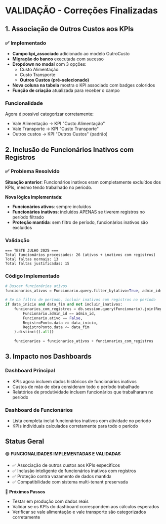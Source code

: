 # VALIDAÇÃO - Correções Finalizadas

## 1. Associação de Outros Custos aos KPIs

### ✅ Implementado
- **Campo kpi_associado** adicionado ao modelo OutroCusto
- **Migração do banco** executada com sucesso
- **Dropdown no modal** com 3 opções:
  - Custo Alimentação
  - Custo Transporte  
  - **Outros Custos (pré-selecionado)**
- **Nova coluna na tabela** mostra o KPI associado com badges coloridos
- **Função de criação** atualizada para receber o campo

### Funcionalidade
Agora é possível categorizar corretamente:
- Vale Alimentação → KPI "Custo Alimentação"
- Vale Transporte → KPI "Custo Transporte"
- Outros custos → KPI "Outros Custos" (padrão)

## 2. Inclusão de Funcionários Inativos com Registros

### ✅ Problema Resolvido
**Situação anterior**: Funcionários inativos eram completamente excluídos dos KPIs, mesmo tendo trabalhado no período.

**Nova lógica implementada**:
- **Funcionários ativos**: sempre incluídos
- **Funcionários inativos**: incluídos APENAS se tiverem registros no período filtrado
- **Proteção mantida**: sem filtro de período, funcionários inativos são excluídos

### Validação
```
=== TESTE JULHO 2025 ===
Total funcionários processados: 26 (ativos + inativos com registros)
Total faltas normais: 13
Total faltas justificadas: 15
```

### Código Implementado
```python
# Buscar funcionários ativos
funcionarios_ativos = Funcionario.query.filter_by(ativo=True, admin_id=admin_id).all()

# Se há filtro de período, incluir inativos com registros no período
if data_inicio and data_fim and not incluir_inativos:
    funcionarios_com_registros = db.session.query(Funcionario).join(RegistroPonto).filter(
        Funcionario.admin_id == admin_id,
        Funcionario.ativo == False,
        RegistroPonto.data >= data_inicio,
        RegistroPonto.data <= data_fim
    ).distinct().all()
    
    funcionarios = funcionarios_ativos + funcionarios_com_registros
```

## 3. Impacto nos Dashboards

### Dashboard Principal
- KPIs agora incluem dados históricos de funcionários inativos
- Custos de mão de obra consideram todo o período trabalhado
- Relatórios de produtividade incluem funcionários que trabalharam no período

### Dashboard de Funcionários
- Lista completa inclui funcionários inativos com atividade no período
- KPIs individuais calculados corretamente para todo o período

## Status Geral

🟢 **FUNCIONALIDADES IMPLEMENTADAS E VALIDADAS**
- ✅ Associação de outros custos aos KPIs específicos
- ✅ Inclusão inteligente de funcionários inativos com registros
- ✅ Proteção contra vazamento de dados mantida
- ✅ Compatibilidade com sistema multi-tenant preservada

🔄 **Próximos Passos**
- Testar em produção com dados reais
- Validar se os KPIs do dashboard correspondem aos cálculos esperados
- Verificar se vale alimentação e vale transporte são categorizados corretamente